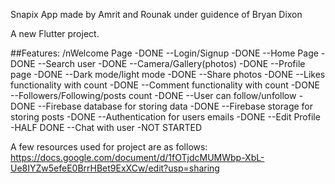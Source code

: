 Snapix
App made by Amrit and Rounak under guidence of Bryan Dixon

A new Flutter project.

##Features:
/nWelcome Page    				            -DONE
--Login/Signup					              -DONE
--Home Page					                  -DONE
--Search user					                -DONE
--Camera/Gallery(photos)			        -DONE
--Profile page					              -DONE
--Dark mode/light mode			          -DONE
--Share photos					              -DONE
--Likes functionality with count		  -DONE
--Comment functionality with count	  -DONE
--Followers/Following/posts count	    -DONE
--User can follow/unfollow			      -DONE
--Firebase database for storing data	-DONE
--Firebase storage for storing posts	-DONE
--Authentication for users emails		  -DONE
--Edit Profile 					              -HALF DONE
--Chat 	with user 					          -NOT STARTED


A few resources used for project are as follows:
https://docs.google.com/document/d/1fOTjdcMUMWbp-XbL-Ue8IYZw5efeE0BrrHBet9ExXCw/edit?usp=sharing
